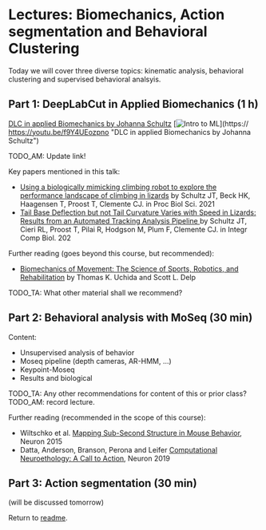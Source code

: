 # Lectures: Biomechanics, Action segmentation and Behavioral Clustering

Today we will cover three diverse topics: kinematic analysis, behavioral clustering and supervised behavioral analsyis.

## Part 1: DeepLabCut in Applied Biomechanics (1 h)

[DLC in applied Biomechanics by Johanna Schultz](https://www.youtube.com/watch?v=f9Y4UEozpno)
[![Intro to ML](http://img.youtube.com/vi/f9Y4UEozpno/0.jpg)](https://
https://youtu.be/f9Y4UEozpno "DLC in applied Biomechanics by Johanna Schultz")

TODO_AM: Update link!

Key papers mentioned in this talk:
- [Using a biologically mimicking climbing robot to explore the performance landscape of climbing in lizards](https://royalsocietypublishing.org/doi/10.1098/rspb.2020.2576) by Schultz JT, Beck HK, Haagensen T, Proost T, Clemente CJ. in Proc Biol Sci. 2021
- [Tail Base Deflection but not Tail Curvature Varies with Speed in Lizards: Results from an Automated Tracking Analysis Pipeline
](https://academic.oup.com/icb/article/61/5/1769/6261763?login=true) by Schultz JT, Cieri RL, Proost T, Pilai R, Hodgson M, Plum F, Clemente CJ. in Integr Comp Biol. 202

Further reading (goes beyond this course, but recommended):
- [Biomechanics of Movement: The Science of Sports, Robotics, and Rehabilitation](https://biomech.stanford.edu/) by Thomas K. Uchida and Scott L. Delp

TODO_TA: What other material shall we recommend?

## Part 2: Behavioral analysis with MoSeq (30 min)

Content:
- Unsupervised analysis of behavior
- Moseq pipeline (depth cameras, AR-HMM, ...)
- Keypoint-Moseq
- Results and biological

TODO_TA: Any other recommendations for content of this or prior class?
TODO_AM: record lecture.

Further reading (recommended in the scope of this course):
- Wiltschko et al. [Mapping Sub-Second Structure in Mouse Behavior](https://www.ncbi.nlm.nih.gov/pmc/articles/PMC4708087/), Neuron 2015
- Datta, Anderson, Branson, Perona and Leifer [Computational Neuroethology: A Call to Action](https://pubmed.ncbi.nlm.nih.gov/31600508/), Neuron 2019

## Part 3: Action segmentation (30 min)

(will be discussed tomorrow)

Return to [readme](../README.md).
